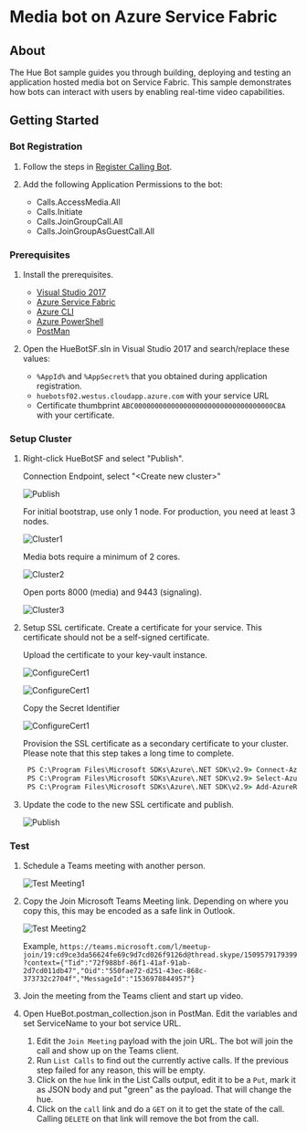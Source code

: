 ﻿# Media bot on Azure Service Fabric

## About
The Hue Bot sample guides you through building, deploying and testing an application hosted media bot on Service Fabric. This sample demonstrates how bots can interact with users by enabling real-time video capabilities.

## Getting Started

### Bot Registration
1. Follow the steps in [Register Calling Bot](https://sampleapps-microsoftteams.visualstudio.com/_git/GraphCommsSamples?path=%2FDocumentation%2Fconcepts%2Fregister-calling-bot.md&version=GBmaster).  

1. Add the following Application Permissions to the bot:
  
    * Calls.AccessMedia.All
    * Calls.Initiate
    * Calls.JoinGroupCall.All
    * Calls.JoinGroupAsGuestCall.All

### Prerequisites

1. Install the prerequisites.
    * [Visual Studio 2017](https://visualstudio.microsoft.com/downloads/)
    * [Azure Service Fabric](https://docs.microsoft.com/en-us/azure/service-fabric/service-fabric-get-started)
    * [Azure CLI](https://docs.microsoft.com/en-us/cli/azure/install-azure-cli?view=azure-cli-latest)
    * [Azure PowerShell](https://docs.microsoft.com/en-us/powershell/azure/install-azurerm-ps?view=azurermps-6.8.1)
    * [PostMan](https://chrome.google.com/webstore/detail/postman/fhbjgbiflinjbdggehcddcbncdddomop)

1. Open the HueBotSF.sln in Visual Studio 2017 and search/replace these values:
    * `%AppId%` and `%AppSecret%` that you obtained during application registration.
    * `huebotsf02.westus.cloudapp.azure.com` with your service URL
    * Certificate thumbprint `ABC0000000000000000000000000000000000CBA` with your certificate.

### Setup Cluster

1. Right-click HueBotSF and select "Publish".

    Connection Endpoint, select "&lt;Create new cluster&gt;"
    
    ![Publish](Images/Publish.png)

    For initial bootstrap, use only 1 node. For production, you need at least 3 nodes.

    ![Cluster1](Images/Cluster1.png)

    Media bots require a minimum of 2 cores.

    ![Cluster2](Images/Cluster2.png)

    Open ports 8000 (media) and 9443 (signaling).

    ![Cluster3](Images/Cluster3.png)

1. Setup SSL certificate.
    Create a certificate for your service.  This certificate should not be a self-signed certificate.

    Upload the certificate to your key-vault instance.

    ![ConfigureCert1](Images/ConfigureCert1.png)

    ![ConfigureCert1](Images/ConfigureCert2.png)

    Copy the Secret Identifier

    ![ConfigureCert1](Images/ConfigureCert3.png)

    Provision the SSL certificate as a secondary certificate to your cluster.  Please note that this step takes a long time to complete.

    ```cmd
     PS C:\Program Files\Microsoft SDKs\Azure\.NET SDK\v2.9> Connect-AzureRmAccount
     PS C:\Program Files\Microsoft SDKs\Azure\.NET SDK\v2.9> Select-AzureRmSubscription -SubscriptionId "<your-Azure-Subscription-id>"
     PS C:\Program Files\Microsoft SDKs\Azure\.NET SDK\v2.9> Add-AzureRmServiceFabricClusterCertificate -ResourceGroupName 'huebotsf02_RG' -Name 'huebotsf02' -SecretIdentifier 'https://huebotsf02...'
    ```

1. Update the code to the new SSL certificate and publish.

    ![Publish](Images/Publish.png)

### Test

1. Schedule a Teams meeting with another person.

    ![Test Meeting1](Images/TestMeeting1.png)

1. Copy the Join Microsoft Teams Meeting link. Depending on where you copy this, this may be encoded as a safe link in Outlook.

    ![Test Meeting2](Images/TestMeeting2.png)

    Example, `https://teams.microsoft.com/l/meetup-join/19:cd9ce3da56624fe69c9d7cd026f9126d@thread.skype/1509579179399?context={"Tid":"72f988bf-86f1-41af-91ab-2d7cd011db47","Oid":"550fae72-d251-43ec-868c-373732c2704f","MessageId":"1536978844957"}`

1. Join the meeting from the Teams client and start up video.

1. Open HueBot.postman_collection.json in PostMan.  Edit the variables and set ServiceName to your bot service URL.

    1. Edit the `Join Meeting` payload with the join URL.  The bot will join the call and show up on the Teams client.
    1. Run `List Calls` to find out the currently active calls.  If the previous step failed for any reason, this will be empty.
    1. Click on the `hue` link in the List Calls output, edit it to be a `Put`, mark it as JSON body and put "green" as the payload. That will change the hue.
    1. Click on the `call` link and do a `GET` on it to get the state of the call. Calling `DELETE` on that link will remove the bot from the call.
